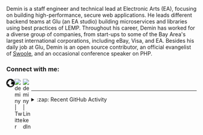 Demin is a staff engineer and technical lead at Electronic Arts (EA), focusing on building high-performance, secure web applications. He leads different backend teams at Glu (an EA studio) building microservices and libraries using best practices of LEMP. Throughout his career, Demin has worked for a diverse group of companies, from start-ups to some of the Bay Area's largest international corporations, including eBay, Visa, and EA. Besides his daily job at Glu, Demin is an open source contributor, an official evangelist of [Swoole](https://github.com/swoole/swoole-src), and an occasional conference speaker on PHP.

### Connect with me:

[<img align="left" alt="https://deminy.in" width="22px" src="https://raw.githubusercontent.com/iconic/open-iconic/master/svg/globe.svg" />][website]
[<img align="left" alt="deminy | Twitter" width="22px" src="https://cdn.jsdelivr.net/npm/simple-icons@v3/icons/twitter.svg" />][twitter]
[<img align="left" alt="deminy | LinkedIn" width="22px" src="https://cdn.jsdelivr.net/npm/simple-icons@v3/icons/linkedin.svg" />][linkedin]

<br />

[website]: https://deminy.in
[linkedin]: https://www.linkedin.com/in/deminy
[twitter]: https://twitter.com/deminy

---

<details>
  <summary>:zap: Recent GitHub Activity</summary>

<!--START_SECTION:activity-->
1. ❗️ Closed issue [#36](https://github.com/swoole/docker-swoole/issues/36) in [swoole/docker-swoole](https://github.com/swoole/docker-swoole)
2. 🗣 Commented on [#36](https://github.com/swoole/docker-swoole/issues/36) in [swoole/docker-swoole](https://github.com/swoole/docker-swoole)
3. ❌ Closed PR [#37](https://github.com/swoole/docker-swoole/pull/37) in [swoole/docker-swoole](https://github.com/swoole/docker-swoole)
4. 🗣 Commented on [#37](https://github.com/swoole/docker-swoole/issues/37) in [swoole/docker-swoole](https://github.com/swoole/docker-swoole)
5. 🎉 Merged PR [#35](https://github.com/swoole/docker-swoole/pull/35) in [swoole/docker-swoole](https://github.com/swoole/docker-swoole)
<!--END_SECTION:activity-->

</details>

